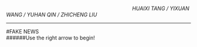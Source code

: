 <br><br><br><br><br><br><br><br><br><br><br><br><br>

&emsp;&emsp;&emsp;&emsp;&emsp;&emsp;&emsp;&emsp;&emsp;&emsp;&emsp;&emsp;
&emsp;&emsp;&emsp;&emsp;&emsp;&emsp;&emsp;&emsp;&emsp;&emsp;&emsp;&emsp;
*HUAIXI TANG / YIXUAN WANG / YUHAN QIN / ZHICHENG LIU*  

---

#FAKE NEWS  
######Use the right arrow to begin!
